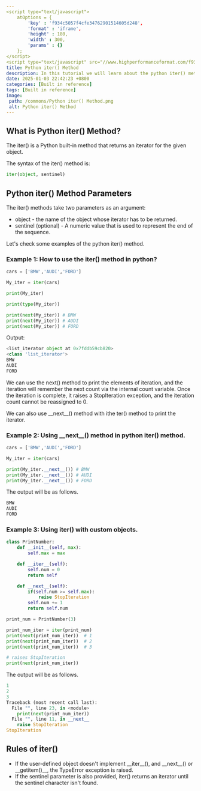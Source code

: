 ```yaml
---
<script type="text/javascript">
	atOptions = {
		'key' : 'f934c5057f4cfe34762901514605d248',
		'format' : 'iframe',
		'height' : 180,
		'width' : 300,
		'params' : {}
	};
</script>
<script type="text/javascript" src="//www.highperformanceformat.com/f934c5057f4cfe34762901514605d248/invoke.js"></script>
title: Python iter() Method
description: In this tutorial we will learn about the python iter() method and its uses with examples.
date: 2025-01-03 22:42:23 +0800
categories: [Built in reference]
tags: [Built in reference]
image:
 path: /commons/Python iter() Method.png
 alt: Python iter() Method
---
```


## What is Python iter() Method?

The iter() is a Python built-in method that returns an iterator for the given object.

The syntax of the iter() method is:

```python
iter(object, sentinel)

```

## Python iter() Method Parameters

The iter() methods take two parameters as an argument:

* object \- the name of the object whose iterator has to be returned.  
* sentinel (optional) \-  A numeric value that is used to represent the end of the sequence.

Let's check some examples of the python iter() method.

### Example 1: How to use the iter() method in python?

```python
cars = ['BMW','AUDI','FORD']

My_iter = iter(cars)

print(My_iter)

print(type(My_iter))

print(next(My_iter)) # BMW
print(next(My_iter)) # AUDI
print(next(My_iter)) # FORD

```

Output:

```python
<list_iterator object at 0x7fddb59cb820>
<class 'list_iterator'>
BMW
AUDI
FORD
```
We can use the next() method to print the elements of iteration, and the iteration will remember the next count via the internal count variable. Once the iteration is complete, it raises a StopIteration exception, and the iteration count cannot be reassigned to 0\.

<script type="text/javascript">
	atOptions = {
		'key' : 'f934c5057f4cfe34762901514605d248',
		'format' : 'iframe',
		'height' : 180,
		'width' : 300,
		'params' : {}
	};
</script>
<script type="text/javascript" src="//www.highperformanceformat.com/f934c5057f4cfe34762901514605d248/invoke.js"></script>
We can also use \_\_next\_\_() method with ithe ter() method to print the iterator.

### Example 2: Using \_\_next\_\_() method in python iter() method.

```python
cars = ['BMW','AUDI','FORD']

My_iter = iter(cars)

print(My_iter.__next__()) # BMW
print(My_iter.__next__()) # AUDI
print(My_iter.__next__()) # FORD

```
The output will be as follows.

```python
BMW
AUDI
FORD

```
<script type="text/javascript">
	atOptions = {
		'key' : 'f934c5057f4cfe34762901514605d248',
		'format' : 'iframe',
		'height' : 180,
		'width' : 300,
		'params' : {}
	};
</script>
<script type="text/javascript" src="//www.highperformanceformat.com/f934c5057f4cfe34762901514605d248/invoke.js"></script>

### Example 3: Using iter() with custom objects.

```python
class PrintNumber:
    def __init__(self, max):
        self.max = max

    def __iter__(self):
        self.num = 0
        return self

    def __next__(self):
        if(self.num >= self.max):
            raise StopIteration
        self.num += 1
        return self.num

print_num = PrintNumber(3)

print_num_iter = iter(print_num)
print(next(print_num_iter))  # 1
print(next(print_num_iter))  # 2
print(next(print_num_iter))  # 3

# raises StopIteration
print(next(print_num_iter))

```

The output will be as follows.

```python
1
2
3
Traceback (most recent call last):
  File "", line 23, in <module>
    print(next(print_num_iter))
  File "", line 11, in __next__
    raise StopIteration
StopIteration

```

## Rules of iter() 

* If the user-defined object doesn't implement \_\_iter\_\_(), and \_\_next\_\_() or \_\_getitem()\_\_, the TypeError exception is raised.  
* If the sentinel parameter is also provided, iter() returns an iterator until the sentinel character isn't found.